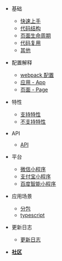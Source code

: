 * 基础
  * [快速上手](quickstart.md)
  * [代码结构](basic/file.md)
  * [页面生命周期](basic/lifecycle.md)
  * [代码复用](basic/reuse.md)
  * [其他](basic/others.md)

* 配置解释

  * [webpack 配置](config/webpack.md)
  * [应用 - App](config/app.md)
  * [页面 - Page](config/page.md)

* 特性

  * [支持特性](features/support.md)
  * [不支持特性](features/not-support.md)

* API

  * [API](api/index.md)

* 平台

  * [微信小程序](platforms/wechat.md)
  * [支付宝小程序](platforms/alipay.md)
  * [百度智能小程序](platforms/swan.md)

* 应用场景

  * [分包](senarios/subpackage.md)
  * [typescript](senarios/typescript.md)

* 更新日志

  * [更新日志](CHANGELOG.md)

* [**社区**](COMMUNITY.md)